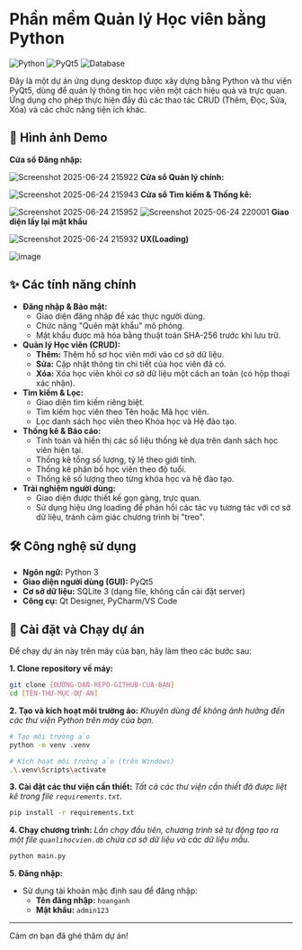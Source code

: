 # Phần mềm Quản lý Học viên bằng Python
![Python](https://img.shields.io/badge/python-3.10+-blue.svg) ![PyQt5](https://img.shields.io/badge/Qt-PyQt5-green.svg) ![Database](https://img.shields.io/badge/database-MySQL-blue.svg)

Đây là một dự án ứng dụng desktop được xây dựng bằng Python và thư viện PyQt5, dùng để quản lý thông tin học viên một cách hiệu quả và trực quan. Ứng dụng cho phép thực hiện đầy đủ các thao tác CRUD (Thêm, Đọc, Sửa, Xóa) và các chức năng tiện ích khác.

## 📸 Hình ảnh Demo

**Cửa sổ Đăng nhập:**

![Screenshot 2025-06-24 215922](https://github.com/user-attachments/assets/7671cc52-6509-431c-938a-48d92184a46a)
**Cửa sổ Quản lý chính:**

![Screenshot 2025-06-24 215943](https://github.com/user-attachments/assets/9f83cbf5-c6c3-46de-9aaa-c386fb44469a)
**Cửa sổ Tìm kiếm & Thống kê:** 

![Screenshot 2025-06-24 215952](https://github.com/user-attachments/assets/6501966f-e9da-453f-a213-a9fb03bc659e)
![Screenshot 2025-06-24 220001](https://github.com/user-attachments/assets/7e731797-f888-4c4d-9f27-bd95f1baad53)
**Giao diện lấy lại mật khẩu**

![Screenshot 2025-06-24 215932](https://github.com/user-attachments/assets/0e60ad50-65fb-4567-a92d-1a2611834f95)
**UX(Loading)**

![image](https://github.com/user-attachments/assets/5c52dbec-a63a-479a-ac8a-c07f4a6f3e2f)

## ✨ Các tính năng chính

* **Đăng nhập & Bảo mật:**
    * Giao diện đăng nhập để xác thực người dùng.
    * Chức năng "Quên mật khẩu" mô phỏng.
    * Mật khẩu được mã hóa bằng thuật toán SHA-256 trước khi lưu trữ.
* **Quản lý Học viên (CRUD):**
    * **Thêm:** Thêm hồ sơ học viên mới vào cơ sở dữ liệu.
    * **Sửa:** Cập nhật thông tin chi tiết của học viên đã có.
    * **Xóa:** Xóa học viên khỏi cơ sở dữ liệu một cách an toàn (có hộp thoại xác nhận).
* **Tìm kiếm & Lọc:**
    * Giao diện tìm kiếm riêng biệt.
    * Tìm kiếm học viên theo Tên hoặc Mã học viên.
    * Lọc danh sách học viên theo Khóa học và Hệ đào tạo.
* **Thống kê & Báo cáo:**
    * Tính toán và hiển thị các số liệu thống kê dựa trên danh sách học viên hiện tại.
    * Thống kê tổng số lượng, tỷ lệ theo giới tính.
    * Thống kê phân bố học viên theo độ tuổi.
    * Thống kê số lượng theo từng khóa học và hệ đào tạo.
* **Trải nghiệm người dùng:**
    * Giao diện được thiết kế gọn gàng, trực quan.
    * Sử dụng hiệu ứng loading để phản hồi các tác vụ tương tác với cơ sở dữ liệu, tránh cảm giác chương trình bị "treo".

## 🛠️ Công nghệ sử dụng

* **Ngôn ngữ:** Python 3
* **Giao diện người dùng (GUI):** PyQt5
* **Cơ sở dữ liệu:** SQLite 3 (dạng file, không cần cài đặt server)
* **Công cụ:** Qt Designer, PyCharm/VS Code

## 🚀 Cài đặt và Chạy dự án

Để chạy dự án này trên máy của bạn, hãy làm theo các bước sau:

**1. Clone repository về máy:**
```bash
git clone [ĐƯỜNG-DẪN-REPO-GITHUB-CỦA-BẠN]
cd [TÊN-THƯ-MỤC-DỰ-ÁN]
```

**2. Tạo và kích hoạt môi trường ảo:**
*Khuyên dùng để không ảnh hưởng đến các thư viện Python trên máy của bạn.*
```bash
# Tạo môi trường ảo
python -m venv .venv

# Kích hoạt môi trường ảo (trên Windows)
.\.venv\Scripts\activate
```

**3. Cài đặt các thư viện cần thiết:**
*Tất cả các thư viện cần thiết đã được liệt kê trong file `requirements.txt`.*
```bash
pip install -r requirements.txt
```

**4. Chạy chương trình:**
*Lần chạy đầu tiên, chương trình sẽ tự động tạo ra một file `quanlihocvien.db` chứa cơ sở dữ liệu và các dữ liệu mẫu.*
```bash
python main.py
```

**5. Đăng nhập:**
* Sử dụng tài khoản mặc định sau để đăng nhập:
    * **Tên đăng nhập:** `hoanganh`
    * **Mật khẩu:** `admin123`

---
Cảm ơn bạn đã ghé thăm dự án!
